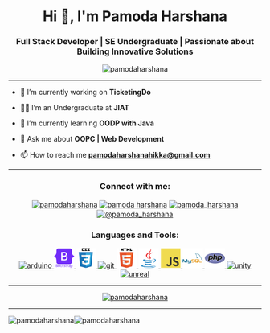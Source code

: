 <h1 align="center">Hi 👋, I'm Pamoda Harshana</h1>
<h3 align="center">Full Stack Developer | SE Undergraduate | Passionate about Building Innovative Solutions</h3>
<p align="center"> <img src="https://komarev.com/ghpvc/?username=pamodaharshana&label=Profile%20views&color=0eb437&style=plastic" alt="pamodaharshana" /> </p>

---

- 🔭 I’m currently working on **TicketingDo**

- 🧑‍🎓 I’m an Undergraduate at **JIAT**

- 🌱 I’m currently learning **OODP with Java**

- 💬 Ask me about **OOPC | Web Development**

- 📫 How to reach me **pamodaharshanahikka@gmail.com**

---

<h3 align="center">Connect with me:</h3>
<p align="center">
<a href="https://twitter.com/pamodaharshana" target="blank"><img align="center" src="https://raw.githubusercontent.com/rahuldkjain/github-profile-readme-generator/master/src/images/icons/Social/twitter.svg" alt="pamodaharshana" height="30" width="40" /></a>
<a href="https://linkedin.com/in/pamoda harshana" target="blank"><img align="center" src="https://raw.githubusercontent.com/rahuldkjain/github-profile-readme-generator/master/src/images/icons/Social/linked-in-alt.svg" alt="pamoda harshana" height="30" width="40" /></a>
<a href="https://instagram.com/pamoda_harshana" target="blank"><img align="center" src="https://raw.githubusercontent.com/rahuldkjain/github-profile-readme-generator/master/src/images/icons/Social/instagram.svg" alt="pamoda_harshana" height="30" width="40" /></a>
<a href="https://www.youtube.com/c/@pamoda_harshana" target="blank"><img align="center" src="https://raw.githubusercontent.com/rahuldkjain/github-profile-readme-generator/master/src/images/icons/Social/youtube.svg" alt="@pamoda_harshana" height="30" width="40" /></a>
</p>

<h3 align="center">Languages and Tools:</h3>
<p align="center"> <a href="https://www.arduino.cc/" target="_blank" rel="noreferrer"> <img src="https://cdn.worldvectorlogo.com/logos/arduino-1.svg" alt="arduino" width="40" height="40"/> </a> <a href="https://getbootstrap.com" target="_blank" rel="noreferrer"> <img src="https://raw.githubusercontent.com/devicons/devicon/master/icons/bootstrap/bootstrap-plain-wordmark.svg" alt="bootstrap" width="40" height="40"/> </a> <a href="https://www.w3schools.com/css/" target="_blank" rel="noreferrer"> <img src="https://raw.githubusercontent.com/devicons/devicon/master/icons/css3/css3-original-wordmark.svg" alt="css3" width="40" height="40"/> </a> <a href="https://git-scm.com/" target="_blank" rel="noreferrer"> <img src="https://www.vectorlogo.zone/logos/git-scm/git-scm-icon.svg" alt="git" width="40" height="40"/> </a> <a href="https://www.w3.org/html/" target="_blank" rel="noreferrer"> <img src="https://raw.githubusercontent.com/devicons/devicon/master/icons/html5/html5-original-wordmark.svg" alt="html5" width="40" height="40"/> </a> <a href="https://www.java.com" target="_blank" rel="noreferrer"> <img src="https://raw.githubusercontent.com/devicons/devicon/master/icons/java/java-original.svg" alt="java" width="40" height="40"/> </a> <a href="https://developer.mozilla.org/en-US/docs/Web/JavaScript" target="_blank" rel="noreferrer"> <img src="https://raw.githubusercontent.com/devicons/devicon/master/icons/javascript/javascript-original.svg" alt="javascript" width="40" height="40"/> </a> <a href="https://www.mysql.com/" target="_blank" rel="noreferrer"> <img src="https://raw.githubusercontent.com/devicons/devicon/master/icons/mysql/mysql-original-wordmark.svg" alt="mysql" width="40" height="40"/> </a> <a href="https://www.php.net" target="_blank" rel="noreferrer"> <img src="https://raw.githubusercontent.com/devicons/devicon/master/icons/php/php-original.svg" alt="php" width="40" height="40"/> </a> <a href="https://unity.com/" target="_blank" rel="noreferrer"> <img src="https://www.vectorlogo.zone/logos/unity3d/unity3d-icon.svg" alt="unity" width="40" height="40"/> </a> <a href="https://unrealengine.com/" target="_blank" rel="noreferrer"> <img src="https://raw.githubusercontent.com/kenangundogan/fontisto/036b7eca71aab1bef8e6a0518f7329f13ed62f6b/icons/svg/brand/unreal-engine.svg" alt="unreal" width="40" height="40"/> </a> </p>

---
<p align="center"> <a href="https://github.com/ryo-ma/github-profile-trophy"><img src="https://github-profile-trophy.vercel.app/?username=pamodaharshana" alt="pamodaharshana" /></a> </p>

---

<p align="center"><img align="left" src="https://github-readme-streak-stats.herokuapp.com/?user=pamodaharshana&theme=dark" alt="pamodaharshana" /></p>

<p align="center">&nbsp;<img align="left" src="https://github-readme-stats.vercel.app/api?username=pamodaharshana&show_icons=true&theme=tokyonight&locale=en" alt="pamodaharshana" /></p>
